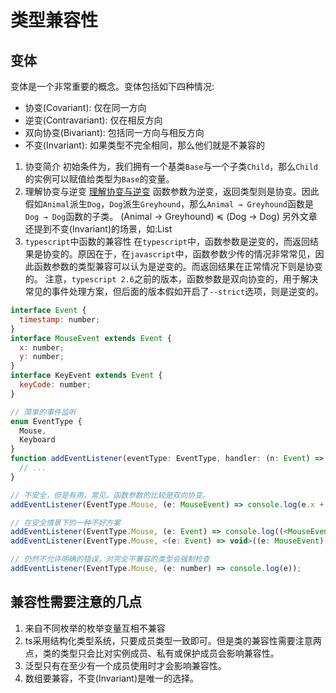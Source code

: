 # 类型兼容性

## 变体
变体是一个非常重要的概念。变体包括如下四种情况:
- 协变(Covariant): 仅在同一方向
- 逆变(Contravariant): 仅在相反方向
- 双向协变(Bivariant): 包括同一方向与相反方向
- 不变(Invariant): 如果类型不完全相同，那么他们就是不兼容的
1. 协变简介
初始条件为，我们拥有一个基类`Base`与一个子类`Child`，那么`Child`的实例可以赋值给类型为`Base`的变量。
2. 理解协变与逆变
[理解协变与逆变](https://www.stephanboyer.com/post/132/what-are-covariance-and-contravariance)
函数参数为逆变，返回类型则是协变。因此假如`Animal`派生`Dog`，`Dog`派生`Greyhound`，那么`Animal → Greyhound`函数是`Dog → Dog`函数的子类。
(Animal → Greyhound) ≼ (Dog → Dog)
另外文章还提到不变(Invariant)的场景，如:List<Dog>
3. `typescript`中函数的兼容性
在`typescript`中，函数参数是逆变的，而返回结果是协变的。原因在于，在`javascript`中，函数参数少传的情况非常常见，因此函数参数的类型兼容可以认为是逆变的。而返回结果在正常情况下则是协变的。
注意，`typescript 2.6`之前的版本，函数参数是双向协变的，用于解决常见的事件处理方案，但后面的版本假如开启了`--strict`选项，则是逆变的。
```js
interface Event {
  timestamp: number;
}
interface MouseEvent extends Event {
  x: number;
  y: number;
}
interface KeyEvent extends Event {
  keyCode: number;
}

// 简单的事件监听
enum EventType {
  Mouse,
  Keyboard
}
function addEventListener(eventType: EventType, handler: (n: Event) => void) {
  // ...
}

// 不安全，但是有用，常见。函数参数的比较是双向协变。
addEventListener(EventType.Mouse, (e: MouseEvent) => console.log(e.x + ',' + e.y));

// 在安全情景下的一种不好方案
addEventListener(EventType.Mouse, (e: Event) => console.log((<MouseEvent>e).x + ',' + (<MouseEvent>e).y));
addEventListener(EventType.Mouse, <(e: Event) => void>((e: MouseEvent) => console.log(e.x + ',' + e.y)));

// 仍然不允许明确的错误，对完全不兼容的类型会强制检查
addEventListener(EventType.Mouse, (e: number) => console.log(e));
```

## 兼容性需要注意的几点
1. 来自不同枚举的枚举变量互相不兼容
2. ts采用结构化类型系统，只要成员类型一致即可。但是类的兼容性需要注意两点，类的类型只会比对实例成员、私有或保护成员会影响兼容性。
3. 泛型只有在至少有一个成员使用时才会影响兼容性。
3. 数组要兼容，不变(Invariant)是唯一的选择。
